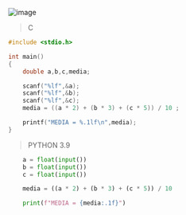 ![image](https://github.com/lufffe/Beecrowd/assets/90646635/bf8ae476-c1d7-4657-aa76-707023a28dd3)


>C
```C
#include <stdio.h>

int main()
{
	double a,b,c,media;

	scanf("%lf",&a);
	scanf("%lf",&b);
	scanf("%lf",&c);
	media = ((a * 2) + (b * 3) + (c * 5)) / 10 ;

	printf("MEDIA = %.1lf\n",media);
}
```


>PYTHON 3.9
```Python 3.9
    a = float(input())
    b = float(input())
    c = float(input())

    media = ((a * 2) + (b * 3) + (c * 5)) / 10

    print(f"MEDIA = {media:.1f}")
```
